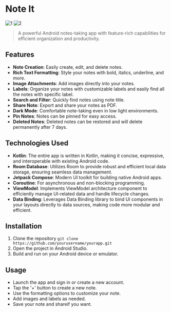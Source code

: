 # Note It
![1](https://github.com/muskan27042001/NotesApplication/assets/72308746/096cd98f-2ee6-46dd-b5ee-161d0425d00d)
![2](https://github.com/muskan27042001/NotesApplication/assets/72308746/346e6ad5-1cd5-4997-b89a-3bdc714bd7d0)

> A powerful Android notes-taking app with feature-rich capabilities for efficient organization and productivity.

## Features

- **Note Creation**: Easily create, edit, and delete notes.
- **Rich Text Formatting**: Style your notes with bold, italics, underline, and more.
- **Image Attachments**: Add images directly into your notes.
- **Labels**: Organize your notes with customizable labels and easily find all the notes with specific label.
- **Search and Filter**: Quickly find notes using note title.
- **Share Note**: Export and share your notes as PDF.
- **Dark Mode**: Comfortable note-taking even in low light environments.
- **Pin Notes**: Notes can be pinned for easy access.
- **Deleted Notes**: Deleted notes can be restored and will delete permanently after 7 days.

## Technologies Used

- **Kotlin**: The entire app is written in Kotlin, making it concise, expressive, and interoperable with existing Android code.
- **Room Database**: Utilizes Room to provide robust and efficient local data storage, ensuring seamless data management.
- **Jetpack Compose**: Modern UI toolkit for building native Android apps.
- **Coroutine**: For asynchronous and non-blocking programming.
- **ViewModel**: Implements ViewModel architecture component to efficiently manage UI-related data and handle lifecycle changes.
- **Data Binding**: Leverages Data Binding library to bind UI components in your layouts directly to data sources, making code more modular and efficient.

## Installation

1. Clone the repository `git clone https://github.com/yourusername/yourapp.git`
2. Open the project in Android Studio.
3. Build and run on your Android device or emulator.

## Usage

- Launch the app and sign in or create a new account.
- Tap the '+' button to create a new note.
- Use the formatting options to customize your note.
- Add images and labels as needed.
- Save your note and shareif you want.


